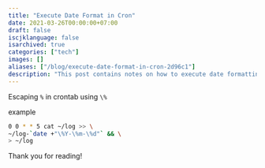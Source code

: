 ```yaml
---
title: "Execute Date Format in Cron"
date: 2021-03-26T00:00:00+07:00
draft: false
iscjklanguage: false
isarchived: true
categories: ["tech"]
images: []
aliases: ["/blog/execute-date-format-in-cron-2d96c1"]
description: "This post contains notes on how to execute date formatting in cron"
---
```


Escaping `%` in crontab using `\%`

example

```bash
0 0 * * 5 cat ~/log >> \
~/log-`date +"\%Y-\%m-\%d"` && \
> ~/log
```

Thank you for reading!
